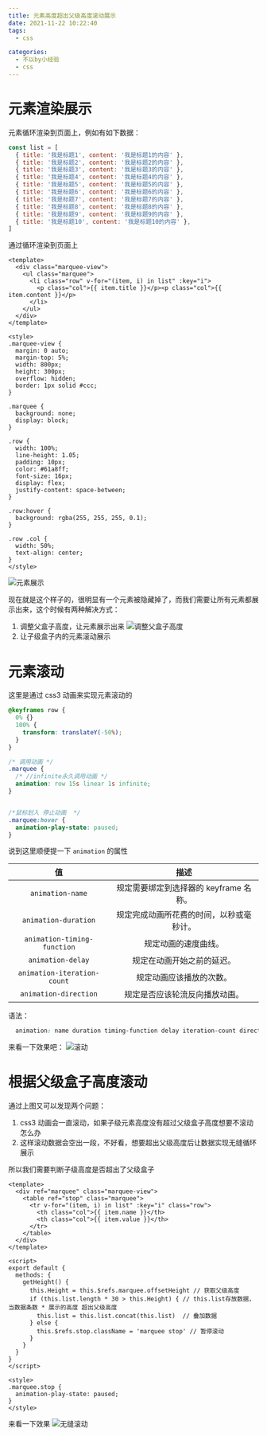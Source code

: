 ```yaml
---
title: 元素高度超出父级高度滚动展示
date: 2021-11-22 10:22:40
tags: 
  - css

categories: 
  - 不以by小经验
  - css
---
```


# 元素渲染展示
元素循环渲染到页面上，例如有如下数据：
```js
const list = [
  { title: '我是标题1', content: '我是标题1的内容' },
  { title: '我是标题2', content: '我是标题2的内容' },
  { title: '我是标题3', content: '我是标题3的内容' },
  { title: '我是标题4', content: '我是标题4的内容' },
  { title: '我是标题5', content: '我是标题5的内容' },
  { title: '我是标题6', content: '我是标题6的内容' },
  { title: '我是标题7', content: '我是标题7的内容' },
  { title: '我是标题8', content: '我是标题8的内容' },
  { title: '我是标题9', content: '我是标题9的内容' },
  { title: '我是标题10', content: '我是标题10的内容' },
]
```
通过循环渲染到页面上

```vue
<template>
  <div class="marquee-view">
    <ul class="marquee">
      <li class="row" v-for="(item, i) in list" :key="i">
        <p class="col">{{ item.title }}</p><p class="col">{{ item.content }}</p>
      </li>
    </ul>
  </div>
</template>

<style>
.marquee-view {
  margin: 0 auto;
  margin-top: 5%;
  width: 800px;
  height: 300px;
  overflow: hidden;
  border: 1px solid #ccc;
}

.marquee {
  background: none;
  display: block;
}

.row {
  width: 100%;
  line-height: 1.05;
  padding: 10px;
  color: #61a8ff;
  font-size: 16px;
  display: flex;
  justify-content: space-between;
}

.row:hover {
  background: rgba(255, 255, 255, 0.1);
}

.row .col {
  width: 50%;
  text-align: center;
}
</style>
```

![元素展示](https://github.com/Melanie618/Blog_Image/blob/main/images/css/scroll1.jpg?raw=true)

现在就是这个样子的，很明显有一个元素被隐藏掉了，而我们需要让所有元素都展示出来，这个时候有两种解决方式：
1. 调整父盒子高度，让元素展示出来
![调整父盒子高度](https://github.com/Melanie618/Blog_Image/blob/main/images/css/height-change.png?raw=true)
1. 让子级盒子内的元素滚动展示

# 元素滚动
这里是通过 css3 动画来实现元素滚动的
```css
@keyframes row {
  0% {}
  100% {
    transform: translateY(-50%);
  }
}

/* 调用动画 */
.marquee {
  /* //infinite永久调用动画 */
  animation: row 15s linear 1s infinite;
}


/*鼠标划入 停止动画  */
.marquee:hover {
  animation-play-state: paused;
}
```

说到这里顺便提一下 `animation` 的属性

|            值               |                  描述                    |
| :-------------------------: | :--------------------------------------: |
|      `animation-name`       |  规定需要绑定到选择器的 keyframe 名称。  |
|    `animation-duration`     | 规定完成动画所花费的时间，以秒或毫秒计。 |
| `animation-timing-function` |           规定动画的速度曲线。           |
|      `animation-delay`      |        规定在动画开始之前的延迟。        |
| `animation-iteration-count` |         规定动画应该播放的次数。         |
|    `animation-direction`    |      规定是否应该轮流反向播放动画。      |

语法：
```css
  animation: name duration timing-function delay iteration-count direction;
```

来看一下效果吧：
![滚动](https://github.com/Melanie618/Blog_Image/blob/main/images/css/scroll.gif?raw=true)

# 根据父级盒子高度滚动
通过上图又可以发现两个问题：
1. css3 动画会一直滚动，如果子级元素高度没有超过父级盒子高度想要不滚动怎么办
2. 这样滚动数据会空出一段，不好看，想要超出父级高度后让数据实现无缝循环展示

所以我们需要判断子级高度是否超出了父级盒子

```vue
<template>
  <div ref="marquee" class="marquee-view">
    <table ref="stop" class="marquee">
      <tr v-for="(item, i) in list" :key="i" class="row">
        <th class="col">{{ item.name }}</th>
        <th class="col">{{ item.value }}</th>
      </tr>
    </table>
  </div>
</template>

<script>
export default {
  methods: {
    getHeight() {
      this.Height = this.$refs.marquee.offsetHeight // 获取父级高度
      if (this.list.length * 30 > this.Height) { // this.list存放数据，当数据条数 * 展示的高度 超出父级高度
        this.list = this.list.concat(this.list)  // 叠加数据
      } else {
        this.$refs.stop.className = 'marquee stop' // 暂停滚动
      }
    }
  }
}
</script>

<style>
.marquee.stop {
  animation-play-state: paused;
}
</style>
```
来看一下效果
![无缝滚动](https://github.com/Melanie618/Blog_Image/blob/main/images/css/seamless_scrolling.gif?raw=true)